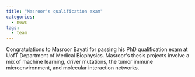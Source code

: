 ```yaml
---
title: "Masroor's qualification exam"
categories:
  - news
tags:
  - team
---
```


Congratulations to Masroor Bayati for passing his PhD qualification exam at UofT Department of Medical Biophysics. Masroor's thesis projects involve a mix of machine learning, driver mutations, the tumor immune microenvironment, and molecular interaction networks.

